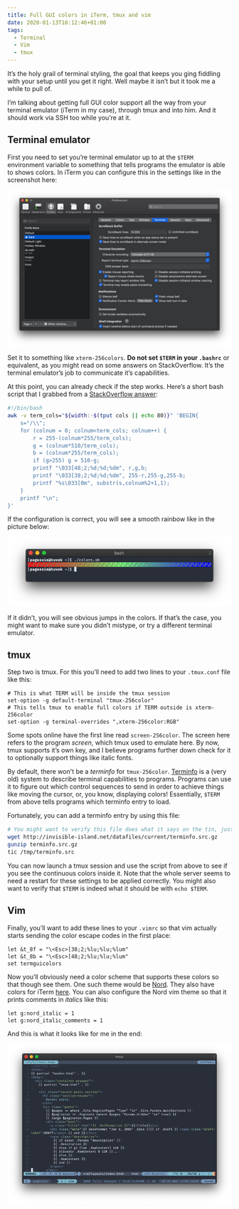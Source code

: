 ```yaml
---
title: Full GUI colors in iTerm, tmux and vim
date: 2020-01-13T16:12:46+01:00
tags:
  - Terminal
  - Vim
  - tmux
---
```


It’s the holy grail of terminal styling, the goal that keeps you ging fiddling
with your setup until you get it right. Well maybe it isn’t but it took me a
while to pull of. 

I’m talking about getting full GUI color support all the way from your terminal
emulator (iTerm in my case), through tmux and into him. And it should work via
SSH too while you’re at it. 

## Terminal emulator

First you need to set you’re terminal emulator up to at the `$TERM` environment
variable to something that tells programs the emulator is able to shows colors.
In iTerm you can configure this in the settings like in the screenshot here:

![Setting for TERM in iTerm on macOS](iterm_settings.png)

Set it to something like `xterm-256colors`. **Do not set `$TERM` in your
`.bashrc`** or equivalent, as you might read on some answers on StackOverflow.
It’s the terminal emulator’s job to communicate it’s capabilities.

At this point, you can already check if the step works. Here’s a short bash
script that I grabbed from a [StackOverflow answer](https://stackoverflow.com/a/53343481):

```bash
#!/bin/bash
awk -v term_cols="${width:-$(tput cols || echo 80)}" 'BEGIN{
    s="/\\";
    for (colnum = 0; colnum<term_cols; colnum++) {
        r = 255-(colnum*255/term_cols);
        g = (colnum*510/term_cols);
        b = (colnum*255/term_cols);
        if (g>255) g = 510-g;
        printf "\033[48;2;%d;%d;%dm", r,g,b;
        printf "\033[38;2;%d;%d;%dm", 255-r,255-g,255-b;
        printf "%s\033[0m", substr(s,colnum%2+1,1);
    }
    printf "\n";
}'
```

If the configuration is correct, you will see a smooth rainbow like in the
picture below:

![Color bar with working RGB colors](bar1.png)

If it didn’t, you will see obvious jumps in the colors. If that’s the case, you
might want to make sure you didn’t mistype, or try a different terminal
emulator. 

## tmux

Step two is tmux. For this you’ll need to add two lines to your `.tmux.conf`
file like this:

```
# This is what TERM will be inside the tmux session
set-option -g default-terminal "tmux-256color"
# This tells tmux to enable full colors if TERM outside is xterm-256color
set-option -g terminal-overrides ",xterm-256color:RGB"
```

Some spots online have the first line read `screen-256color`. The screen here
refers to the program *screen*, which tmux used to emulate here. By now, tmux
supports it’s own key, and I believe programs further down check for it to
optionally support things like italic fonts. 

By default, there won't be a *terminfo* for `tmux-256color`. [Terminfo](https://en.wikipedia.org/wiki/Terminfo) is a (very
old) system to describe terminal capabilities to programs. Programs can use it
to figure out which control sequences to send in order to achieve things like
moving the cursor, or, you know, displaying colors! Essentially, `$TERM` from
above tells programs which terminfo entry to load.

Fortunately, you can add a terminfo entry by using this file:

```bash
# You might want to verify this file does what it says on the tin, just to be safe
wget http://invisible-island.net/datafiles/current/terminfo.src.gz
gunzip terminfo.src.gz
tic /tmp/terminfo.src
```


You can now launch a tmux session and use the script from above to see if you
see the continuous colors inside it. Note that the whole server seems to need a
restart for these settings to be applied correctly. You might also want to
verify that `$TERM` is indeed what it should be with `echo $TERM`. 

## Vim

Finally, you’ll want to add these lines to your `.vimrc` so that vim actually
starts sending the color escape codes in the first place:

```vim
let &t_8f = "\<Esc>[38;2;%lu;%lu;%lum"
let &t_8b = "\<Esc>[48;2;%lu;%lu;%lum"
set termguicolors
```

Now you’ll obviously need a color scheme that supports these colors so that
though see them. One such theme would be
[Nord](https://github.com/arcticicestudio/nord-vim). They also have colors for
iTerm [here](https://github.com/arcticicestudio/nord-iterm2). You can also
configure the Nord vim theme so that it prints comments in *italics* like this:

```vim
let g:nord_italic = 1
let g:nord_italic_comments = 1
```
And this is what it looks like for me in the end:

![iTerm + tmux + vim with the Nord theme](vim.png)
